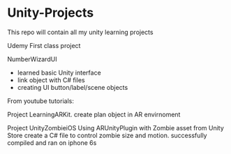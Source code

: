 # Unity-Projects

This repo will contain all my unity learning projects




Udemy First class project

NumberWizardUI
* learned basic Unity interface
* link object with C# files
* creating UI button/label/scene objects



From youtube tutorials:


Project LearningARKit.
  create plan object in AR envirnoment 

Project UnityZombieiOS
  Using ARUnityPlugin with Zombie asset from Unity Store
create a C# file to control zombie size and motion.
successfully compiled and ran on iphone 6s







